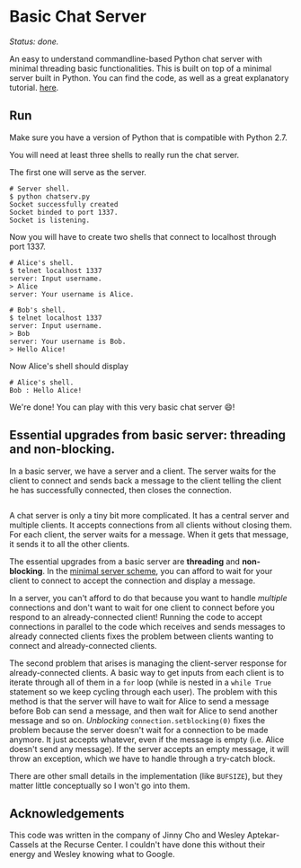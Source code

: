 # Basic Chat Server

*Status: done.*

An easy to understand commandline-based Python chat server with minimal threading basic functionalities. This is built on top of a minimal server built in Python. You can find the code, as well as a great explanatory tutorial. [here](). 

## Run

Make sure you have a version of Python that is compatible with Python 2.7.

You will need at least three shells to really run the chat server. 

The first one will serve as the server. 

```
# Server shell.
$ python chatserv.py
Socket successfully created
Socket binded to port 1337.
Socket is listening.
```

Now you will have to create two shells that connect to localhost through port 1337. 

```
# Alice's shell.
$ telnet localhost 1337
server: Input username.
> Alice
server: Your username is Alice.
```

```
# Bob's shell.
$ telnet localhost 1337
server: Input username.
> Bob 
server: Your username is Bob.
> Hello Alice!
```

Now Alice's shell should display 

```
# Alice's shell.
Bob : Hello Alice!
```

We're done! You can play with this very basic chat server 😄!

## Essential upgrades from basic server: threading and non-blocking. 

In a basic server, we have a server and a client. The server waits for the client to connect and sends back a message to the client telling the client he has successfully connected, then closes the connection.

```
```

A chat server is only a tiny bit more complicated. It has a central server and multiple clients. It accepts connections from all clients without closing them. For each client, the server waits for a message. When it gets that message, it sends it to all the other clients. 

The essential upgrades from a basic server are **threading** and **non-blocking**. In the [minimal server scheme](), you can afford to wait for your client to connect to accept the connection and display a message. 

In a server, you can't afford to do that because you want to handle *multiple* connections and don't want to wait for one client to connect before you respond to an already-connected client! Running the code to accept connections in parallel to the code which receives and sends messages to already connected clients fixes the problem between clients wanting to connect and already-connected clients.

The second problem that arises is managing the client-server response for already-connected clients. A basic way to get inputs from each client is to iterate through all of them in a `for` loop (while is nested in a `while True` statement so we keep cycling through each user). The problem with this method is that the server will have to wait for Alice to send a message before Bob can send a message, and then wait for Alice to send another message and so on. *Unblocking* `connection.setblocking(0)` fixes the problem because the server doesn't wait for a connection to be made anymore. It just accepts whatever, even if the message is empty (i.e. Alice doesn't send any message). If the server accepts an empty message, it will throw an exception, which we have to handle through a try-catch block.

There are other small details in the implementation (like `BUFSIZE`), but they matter little conceptually so I won't go into them. 

## Acknowledgements

This code was written in the company of Jinny Cho and Wesley Aptekar-Cassels at the Recurse Center. I couldn't have done this without their energy and Wesley knowing what to Google. 
